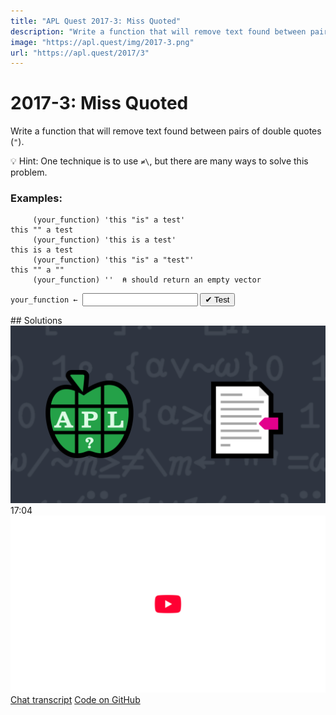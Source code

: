 ```yaml
---
title: "APL Quest 2017-3: Miss Quoted"
description: "Write a function that will remove text found between pairs of double quotes (`"`)."
image: "https://apl.quest/img/2017-3.png"
url: "https://apl.quest/2017/3"
---
```


# <span class=s>2017-</span>3: Miss Quoted
<!-- write a function that will remove text found between pairs of double quotes -->
Write a function that will remove text found between pairs of double quotes (`"`).

💡 Hint: One technique is to use `≠\`, but there are many ways to solve this problem.

### Examples:

```APL
     (your_function) 'this "is" a test'
this "" a test
     (your_function) 'this is a test'
this is a test
     (your_function) 'this "is" a "test"'
this "" a ""
     (your_function) ''  ⍝ should return an empty vector

```


             
<div class="pdiv">
  <code onclick="p_Input.focus()">your_function ← </code><input id="p_Input" autocomplete="off" spellcheck="false" oninput="this.parentElement.querySelector`button`.disabled=false;localStorage.setItem(window.location.pathname,this.value)" onkeypress="subm(event)">
  <button onclick="alert$.next`Testing…`;submitSolution`p`" class="md-button md-button--primary">&#x2714; Test</button>
</div>
<blockquote id="p_Output"></blockquote>
## Solutions
<div onclick="play(this)" title="Video on YouTube" class="yt">
<img alt="Video Thumbnail" src="../../img/2017-3.png">
<time>17:04</time>
<img alt="YouTube" src="../../img/yt-big.png">
</div>
<a href="https://chat.stackexchange.com/transcript/52405?m=62439770#62439770" target="_blank" class="md-button md-button--primary">Chat transcript</a>
<a href="https://github.com/abrudz/apl_quest/tree/main/2017/3.apl" target="_blank" class="md-button md-button--primary right">Code on GitHub</a>

<script>
    testCases={"a":["'this \"is\" a test'","'this is a test'","'this \"is\" a \"test\"'","''","'\"this is a test\"'"],"b":["'\"',⎕A[?10⍴26],'\"'","{⍵,'\"'⍴⍨2|'\"'+.=⍵}(⎕A,'\"')[?50⍴27]","'\"\"'","'\"\"\"\"'"],"f":"{⍵{⍺[⍸0=⍵-⌽1↓⌽(⍵,0)>(0,⍵)]}≠\\'\"'=⍵}"}
    p_Input.value=localStorage.getItem(window.location.pathname)
    play=e=>e.outerHTML=`<iframe src="https://www.youtube.com/embed/Yx3xqiNo9NY?list=PLYKQVqyrAEj9wDIUyLDGtDAFTKY38BUMN&autoplay=1" title="<span class=s>2017-</span>3: Miss Quoted (APL Quest 2017-3)" frameborder="0" allow="accelerometer; autoplay; clipboard-write; encrypted-media; gyroscope; picture-in-picture; web-share" referrerpolicy="strict-origin-when-cross-origin" allowfullscreen></iframe>`
</script>
